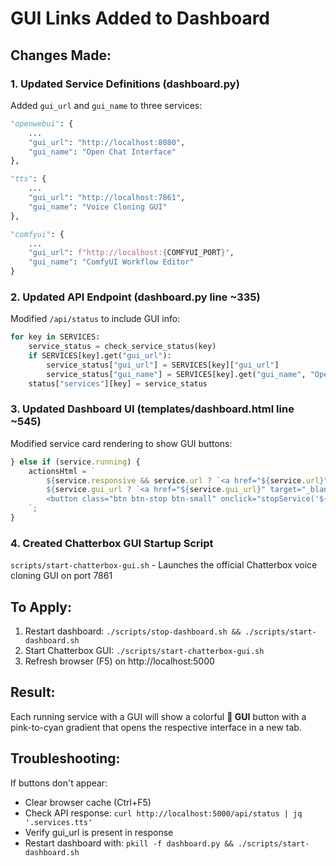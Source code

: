 # GUI Links Added to Dashboard

## Changes Made:

### 1. Updated Service Definitions (dashboard.py)
Added `gui_url` and `gui_name` to three services:

```python
"openwebui": {
    ...
    "gui_url": "http://localhost:8080",
    "gui_name": "Open Chat Interface"
},

"tts": {
    ...
    "gui_url": "http://localhost:7861",
    "gui_name": "Voice Cloning GUI"
},

"comfyui": {
    ...
    "gui_url": f"http://localhost:{COMFYUI_PORT}",
    "gui_name": "ComfyUI Workflow Editor"
}
```

### 2. Updated API Endpoint (dashboard.py line ~335)
Modified `/api/status` to include GUI info:

```python
for key in SERVICES:
    service_status = check_service_status(key)
    if SERVICES[key].get("gui_url"):
        service_status["gui_url"] = SERVICES[key]["gui_url"]
        service_status["gui_name"] = SERVICES[key].get("gui_name", "Open GUI")
    status["services"][key] = service_status
```

### 3. Updated Dashboard UI (templates/dashboard.html line ~545)
Modified service card rendering to show GUI buttons:

```javascript
} else if (service.running) {
    actionsHtml = `
        ${service.responsive && service.url ? `<a href="${service.url}" target="_blank" class="btn btn-link btn-small">🔗 Open Service</a>` : ''}
        ${service.gui_url ? `<a href="${service.gui_url}" target="_blank" class="btn btn-link btn-small" style="background: linear-gradient(135deg, #FA8BFF 0%, #2BD2FF 90%); color: white;">🎨 ${service.gui_name || 'GUI'}</a>` : ''}
        <button class="btn btn-stop btn-small" onclick="stopService('${key}')">⏹️ Stop</button>
    `;
}
```

### 4. Created Chatterbox GUI Startup Script
`scripts/start-chatterbox-gui.sh` - Launches the official Chatterbox voice cloning GUI on port 7861

## To Apply:

1. Restart dashboard: `./scripts/stop-dashboard.sh && ./scripts/start-dashboard.sh`
2. Start Chatterbox GUI: `./scripts/start-chatterbox-gui.sh`
3. Refresh browser (F5) on http://localhost:5000

## Result:

Each running service with a GUI will show a colorful **🎨 GUI** button with a pink-to-cyan gradient that opens the respective interface in a new tab.

## Troubleshooting:

If buttons don't appear:
- Clear browser cache (Ctrl+F5)
- Check API response: `curl http://localhost:5000/api/status | jq '.services.tts'`
- Verify gui_url is present in response
- Restart dashboard with: `pkill -f dashboard.py && ./scripts/start-dashboard.sh`
